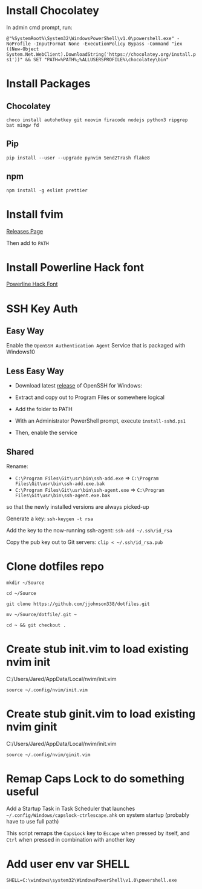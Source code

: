 # Install Chocolatey
In admin cmd prompt, run:

`@"%SystemRoot%\System32\WindowsPowerShell\v1.0\powershell.exe" -NoProfile -InputFormat None -ExecutionPolicy Bypass -Command "iex ((New-Object System.Net.WebClient).DownloadString('https://chocolatey.org/install.ps1'))" && SET "PATH=%PATH%;%ALLUSERSPROFILE%\chocolatey\bin"`

# Install Packages

## Chocolatey

`choco install autohotkey git neovim firacode nodejs python3 ripgrep bat mingw fd`

## Pip

`pip install --user --upgrade pynvim Send2Trash flake8`

## npm
`npm install -g eslint prettier`


# Install fvim

[Releases Page](https://github.com/yatli/fvim/releases)

Then add to `PATH`

# Install Powerline Hack font

[Powerline Hack Font](https://github.com/powerline/fonts/tree/master/Hack)

# SSH Key Auth

## Easy Way
Enable the `OpenSSH Authentication Agent` Service that is packaged with Windows10

## Less Easy Way

* Download latest [release](https://github.com/PowerShell/Win32-OpenSSH/releases) of OpenSSH for Windows:

* Extract and copy out to Program Files or somewhere logical

* Add the folder to PATH

* With an Administrator PowerShell prompt, execute `install-sshd.ps1`

* Then, enable the service

## Shared

Rename:
* `C:\Program Files\Git\usr\bin\ssh-add.exe` => `C:\Program Files\Git\usr\bin\ssh-add.exe.bak`
* `C:\Program Files\Git\usr\bin\ssh-agent.exe` => `C:\Program Files\Git\usr\bin\ssh-agent.exe.bak`

so that the newly installed versions are always picked-up

Generate a key:
`ssh-keygen -t rsa`

Add the key to the now-running ssh-agent:
`ssh-add ~/.ssh/id_rsa`

Copy the pub key out to Git servers:
`clip < ~/.ssh/id_rsa.pub`


# Clone dotfiles repo
`mkdir ~/Source`

`cd ~/Source`

`git clone https://github.com/jjohnson338/dotfiles.git`

`mv ~/Source/dotfile/.git ~`

`cd ~ && git checkout .`

# Create stub init.vim to load existing nvim init
C:/Users/Jared/AppData/Local/nvim/init.vim

```
source ~/.config/nvim/init.vim
```
# Create stub ginit.vim to load existing nvim ginit
C:/Users/Jared/AppData/Local/nvim/init.vim

```
source ~/.config/nvim/ginit.vim
```

# Remap Caps Lock to do something useful

Add a Startup Task in Task Scheduler that launches
`~/.config/Windows/capslock-ctrlescape.ahk` on system startup (probably have to use full path)

This script remaps the `CapsLock` key to `Escape` when pressed by itself, and `Ctrl` when pressed in combination with another key

# Add user env var SHELL
`SHELL=C:\windows\system32\WindowsPowerShell\v1.0\powershell.exe`
